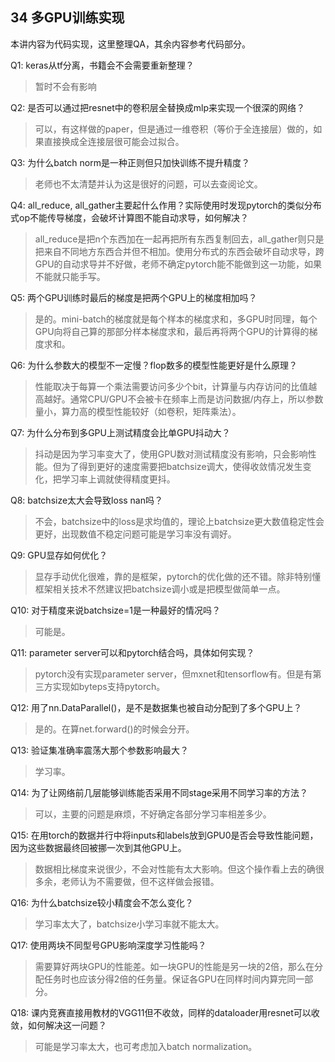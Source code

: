 ## 34 多GPU训练实现

本讲内容为代码实现，这里整理QA，其余内容参考代码部分。

Q1: keras从tf分离，书籍会不会需要重新整理？

> 暂时不会有影响

Q2: 是否可以通过把resnet中的卷积层全替换成mlp来实现一个很深的网络？

> 可以，有这样做的paper，但是通过一维卷积（等价于全连接层）做的，如果直接换成全连接层很可能会过拟合。

Q3: 为什么batch norm是一种正则但只加快训练不提升精度？

> 老师也不太清楚并认为这是很好的问题，可以去查阅论文。

Q4: all_reduce, all_gather主要起什么作用？实际使用时发现pytorch的类似分布式op不能传导梯度，会破坏计算图不能自动求导，如何解决？

> all_reduce是把n个东西加在一起再把所有东西复制回去，all_gather则只是把来自不同地方东西合并但不相加。使用分布式的东西会破坏自动求导，跨GPU的自动求导并不好做，老师不确定pytorch能不能做到这一功能，如果不能就只能手写。

Q5: 两个GPU训练时最后的梯度是把两个GPU上的梯度相加吗？

> 是的。mini-batch的梯度就是每个样本的梯度求和，多GPU时同理，每个GPU向将自己算的那部分样本梯度求和，最后再将两个GPU的计算得的梯度求和。

Q6: 为什么参数大的模型不一定慢？flop数多的模型性能更好是什么原理？

> 性能取决于每算一个乘法需要访问多少个bit，计算量与内存访问的比值越高越好。通常CPU/GPU不会被卡在频率上而是访问数据/内存上，所以参数量小，算力高的模型性能较好（如卷积，矩阵乘法）。

Q7: 为什么分布到多GPU上测试精度会比单GPU抖动大？

> 抖动是因为学习率变大了，使用GPU数对测试精度没有影响，只会影响性能。但为了得到更好的速度需要把batchsize调大，使得收敛情况发生变化，把学习率上调就使得精度更抖。

Q8: batchsize太大会导致loss nan吗？

> 不会，batchsize中的loss是求均值的，理论上batchsize更大数值稳定性会更好，出现数值不稳定问题可能是学习率没有调好。

Q9: GPU显存如何优化？

> 显存手动优化很难，靠的是框架，pytorch的优化做的还不错。除非特别懂框架相关技术不然建议把batchsize调小或是把模型做简单一点。

Q10: 对于精度来说batchsize=1是一种最好的情况吗？

> 可能是。

Q11: parameter server可以和pytorch结合吗，具体如何实现？

> pytorch没有实现parameter server，但mxnet和tensorflow有。但是有第三方实现如byteps支持pytorch。

Q12: 用了nn.DataParallel()，是不是数据集也被自动分配到了多个GPU上？

> 是的。在算net.forward()的时候会分开。

Q13: 验证集准确率震荡大那个参数影响最大？

> 学习率。

Q14: 为了让网络前几层能够训练能否采用不同stage采用不同学习率的方法？

> 可以，主要的问题是麻烦，不好确定各部分学习率相差多少。

Q15: 在用torch的数据并行中将inputs和labels放到GPU0是否会导致性能问题，因为这些数据最终回被挪一次到其他GPU上。

> 数据相比梯度来说很少，不会对性能有太大影响。但这个操作看上去的确很多余，老师认为不需要做，但不这样做会报错。

Q16: 为什么batchsize较小精度会不怎么变化？

> 学习率太大了，batchsize小学习率就不能太大。

Q17: 使用两块不同型号GPU影响深度学习性能吗？

> 需要算好两块GPU的性能差。如一块GPU的性能是另一块的2倍，那么在分配任务时也应该分得2倍的任务量。保证各GPU在同样时间内算完同一部分。

Q18: 课内竞赛直接用教材的VGG11但不收敛，同样的dataloader用resnet可以收敛，如何解决这一问题？

> 可能是学习率太大，也可考虑加入batch normalization。

